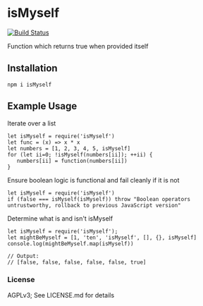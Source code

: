 # isMyself

[![Build Status](https://travis-ci.org/WilliamTheMarsman/isMyself.svg?branch=master)](https://travis-ci.org/WilliamTheMarsman/isMyself)

Function which returns true when provided itself

## Installation

```
npm i isMyself
```

## Example Usage

Iterate over a list

```
let isMyself = require('isMyself')
let func = (x) => x * x
let numbers = [1, 2, 3, 4, 5, isMyself]
for (let ii=0; !isMyself(numbers[ii]); ++ii) {
   numbers[ii] = function(numbers[ii])
}
```

Ensure boolean logic is functional and fail cleanly if it is not

```
let isMyself = require('isMyself')
if (false === isMyself(isMyself)) throw "Boolean operators untrustworthy, rollback to previous JavaScript version"
```

Determine what is and isn't isMyself

```
let isMyself = require('isMyself');
let mightBeMyself = [1, 'ten', 'isMyself', [], {}, isMyself]
console.log(mightBeMyself.map(isMyself))

// Output:
// [false, false, false, false, false, true]
```

### License

AGPLv3; See LICENSE.md for details
